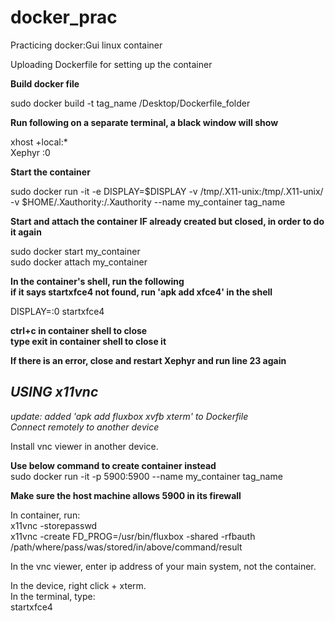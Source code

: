 # **docker_prac** <br />
Practicing docker:Gui linux container <br />

Uploading Dockerfile for setting up the container <br />


**Build docker file** <br />

sudo docker build -t tag_name /Desktop/Dockerfile_folder <br />

**Run following on a separate terminal, a black window will show** <br />

xhost +local:* <br />
Xephyr :0 <br />

**Start the container** <br />

sudo docker run -it -e DISPLAY=$DISPLAY -v /tmp/.X11-unix:/tmp/.X11-unix/ -v $HOME/.Xauthority:/.Xauthority --name my_container tag_name <br />

**Start and attach the container IF already created but closed, in order to do it again** <br />

sudo docker start my_container  <br />
sudo docker attach my_container  <br />

**In the container's shell, run the following** <br />
**if it says startxfce4 not found, run 'apk add xfce4' in the shell** <br />

DISPLAY=:0 startxfce4 <br />

**ctrl+c in container shell to close** <br />
**type exit in container shell to close it** <br />

**If there is an error, close and restart Xephyr and run line 23 again** <br />

## **_USING x11vnc_** <br />
_update: added 'apk add fluxbox xvfb xterm' to Dockerfile_ <br />
_Connect remotely to another device_ <br />

Install vnc viewer in another device. <br />

**Use below command to create container instead** <br />
  sudo docker run -it -p 5900:5900 --name my_container tag_name <br />

**Make sure the host machine allows 5900 in its firewall** <br />

In container, run: <br />
  x11vnc -storepasswd <br />
  x11vnc -create FD_PROG=/usr/bin/fluxbox -shared -rfbauth /path/where/pass/was/stored/in/above/command/result <br />
 
In the vnc viewer, enter ip address of your main system, not the container. <br />

In the device, right click + xterm. <br />
In the terminal, type: <br />
  startxfce4 <br />
  
  





